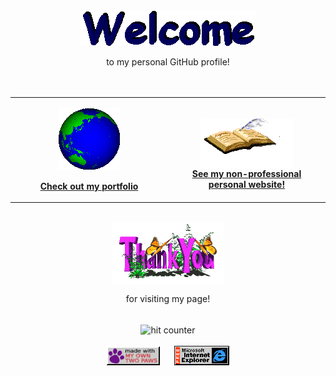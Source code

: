 <div align="center">
<img src="https://github.com/Jeith/jeith/blob/main/public/assets/readme/welcome.gif?raw=true" alt="Welcome" align="center">
</div>
<br />

<div align="center">
to my personal GitHub profile!
</div>
<br /><br />

<div align="center">
<table width="960px">
<tr>
<td align="center" valign="top" width="50%">

<a href="https://portfolio.jeith.com"><img src="https://github.com/Jeith/jeith/blob/main/public/assets/readme/globe.gif" alt="" align="center"></a><br /><br />
<a href="https://portfolio.jeith.com"><strong>Check out my portfolio</strong></a>

</td>
<td align="center" valign="top" width="50%"><br />

<a href="https://jeith.com"><img src="https://raw.githubusercontent.com/Jeith/jeith/main/public/assets/readme/book.gif" alt="" align="center"></a><br />
<a href="https://jeith.com"><strong>See my non-professional personal website!</strong></a>

</td>
</tr>
</table>
</div>
<br />
<div align="center">
<div>
<img src="https://github.com/Jeith/jeith/blob/main/public/assets/readme/thanks.gif?raw=true" alt="Thanks" align="center">
</div>
<p>for visiting my page!</p>
</div>

<br />

<div align="center">
<img src="https://profile-counter.glitch.me/jeith/count.svg" alt="hit counter" align="center">
</div>

<br />

<div align="center">
<img src="https://raw.githubusercontent.com/Jeith/jeith/main/public/assets/readme/paws.png" alt="Made with my own two paws" height="30" />
<span>&nbsp;&nbsp;&nbsp;&nbsp;</span>  
<img src="https://raw.githubusercontent.com/Jeith/jeith/main/public/assets/readme/ie_logo.gif" alt="Microsoft Internet Explorer" />
</div>
